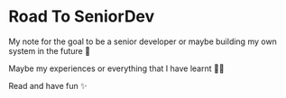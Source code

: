 # Road To SeniorDev

My note for the goal to be a senior developer or maybe building my own system in the future :rocket:

Maybe my experiences or everything that I have learnt :technologist:

Read and have fun :sparkles:
